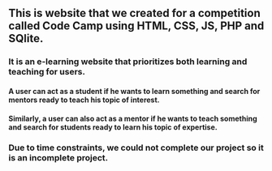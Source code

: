 ## This is website that we created for a competition called Code Camp using HTML, CSS, JS, PHP and SQlite.
### It is an e-learning website that prioritizes both learning and teaching for users.
#### A user can act as a student if he wants to learn something and search for mentors ready to teach his topic of interest.
#### Similarly, a user can also act as a mentor if he wants to teach something and search for students ready to learn his topic of expertise.

### Due to time constraints, we could not complete our project so it is an incomplete project. 
